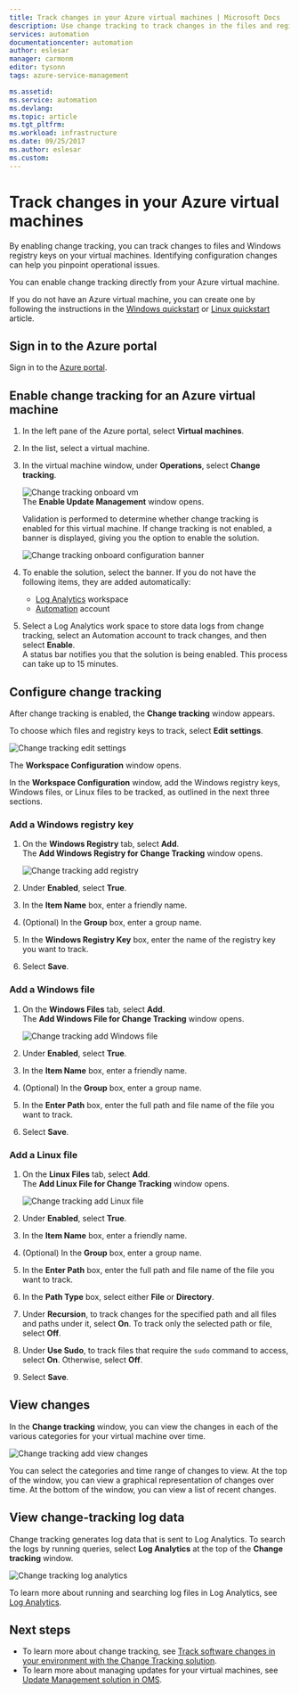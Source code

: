 ```yaml
---
title: Track changes in your Azure virtual machines | Microsoft Docs
description: Use change tracking to track changes in the files and registry on your virtual machines. 
services: automation
documentationcenter: automation
author: eslesar
manager: carmonm
editor: tysonn
tags: azure-service-management

ms.assetid: 
ms.service: automation
ms.devlang: 
ms.topic: article
ms.tgt_pltfrm: 
ms.workload: infrastructure
ms.date: 09/25/2017
ms.author: eslesar
ms.custom:  
---
```


# Track changes in your Azure virtual machines

By enabling change tracking, you can track changes to files and Windows registry keys on your virtual machines. Identifying configuration changes can help you pinpoint operational issues.

You can enable change tracking directly from your Azure virtual machine.

If you do not have an Azure virtual machine, you can create one by following the instructions in the [Windows quickstart](../virtual-machines/windows/quick-create-portal.md)
or [Linux quickstart](../virtual-machines/linux/quick-create-portal.md) article.

## Sign in to the Azure portal
Sign in to the [Azure portal](https://portal.azure.com/).

## Enable change tracking for an Azure virtual machine

1. In the left pane of the Azure portal, select **Virtual machines**.
2. In the list, select a virtual machine.
3. In the virtual machine window, under **Operations**, select **Change tracking**. 

   ![Change tracking onboard vm](./media/automation-vm-change-tracking/change-onboard-vm-blade.png)  
    The **Enable Update Management** window opens.

    Validation is performed to determine whether change tracking is enabled for this virtual machine. If change tracking is not enabled, a banner is displayed, giving you the option to enable the solution.

   ![Change tracking onboard configuration banner](./media/automation-vm-change-tracking/change-onboard-banner.png)

4. To enable the solution, select the banner. If you do not have the following items, they are added automatically:

   * [Log Analytics](../log-analytics/log-analytics-overview.md) workspace
   * [Automation](../automation/automation-offering-get-started.md) account

5. Select a Log Analytics work space to store data logs from change tracking, select an Automation account to track changes, and then select **Enable**.  
    A status bar notifies you that the solution is being enabled. This process can take up to 15 minutes.

## Configure change tracking

After change tracking is enabled, the **Change tracking** window appears. 

To choose which files and registry keys to track, select **Edit settings**.

   ![Change tracking edit settings](./media/automation-vm-change-tracking/change-edit-settings.png)

   The **Workspace Configuration** window opens. 

In the **Workspace Configuration** window, add the Windows registry keys, Windows files, or Linux files to be tracked, as outlined in the next three sections.

### Add a Windows registry key

1. On the **Windows Registry** tab, select **Add**.  
    The **Add Windows Registry for Change Tracking** window opens.

   ![Change tracking add registry](./media/automation-vm-change-tracking/change-add-registry.png)

2. Under **Enabled**, select **True**.
3. In the **Item Name** box, enter a friendly name.
4. (Optional) In the **Group** box, enter a group name.
5. In the **Windows Registry Key** box, enter the name of the registry key you want to track.
6. Select **Save**.

### Add a Windows file

1. On the **Windows Files** tab, select **Add**.  
    The **Add Windows File for Change Tracking** window opens.

   ![Change tracking add Windows file](./media/automation-vm-change-tracking/change-add-win-file.png)

2. Under **Enabled**, select **True**.
3. In the **Item Name** box, enter a friendly name.
4. (Optional) In the **Group** box, enter a group name.
5. In the **Enter Path** box, enter the full path and file name of the file you want to track.
6. Select **Save**.

### Add a Linux file

1. On the **Linux Files** tab, select **Add**.  
    The **Add Linux File for Change Tracking** window opens.

   ![Change tracking add Linux file](./media/automation-vm-change-tracking/change-add-linux-file.png)

2. Under **Enabled**, select **True**.
3. In the **Item Name** box, enter a friendly name.
4. (Optional) In the **Group** box, enter a group name.
5. In the **Enter Path** box, enter the full path and file name of the file you want to track.
6. In the **Path Type** box, select either **File** or **Directory**.
7. Under **Recursion**, to track changes for the specified path and all files and paths under it, select **On**. To track only the selected path or file, select **Off**.
8. Under **Use Sudo**, to track files that require the `sudo` command to access, select **On**. Otherwise, select **Off**.
9. Select **Save**.

## View changes

In the **Change tracking** window, you can view the changes in each of the various categories for your virtual machine over time.

   ![Change tracking add view changes](./media/automation-vm-change-tracking/change-view-changes.png)

You can select the categories and time range of changes to view. At the top of the window, you can view a graphical representation of changes over time. At the bottom of the window, you can view a list of recent changes.

## View change-tracking log data

Change tracking generates log data that is sent to Log Analytics. To search the logs by running queries, select **Log Analytics** at the top of the **Change tracking** window.

   ![Change tracking log analytics](./media/automation-vm-change-tracking/change-log-analytics.png)

To learn more about running and searching log files in Log Analytics, see [Log Analytics](../log-analytics/log-analytics-overview.md).

## Next steps

* To learn more about change tracking, see [Track software changes in your environment with the Change Tracking solution](../log-analytics/log-analytics-change-tracking.md).
* To learn more about managing updates for your virtual machines, see [Update Management solution in OMS](../operations-management-suite/oms-solution-update-management.md).

